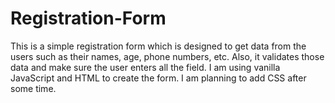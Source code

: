 # Registration-Form
This is a simple registration form which is designed to get data from the users such as their names, age, phone numbers, etc. Also, it validates those data and make sure the user enters all the field. I am using vanilla JavaScript and HTML to create the form. I am planning to add CSS after some time.
